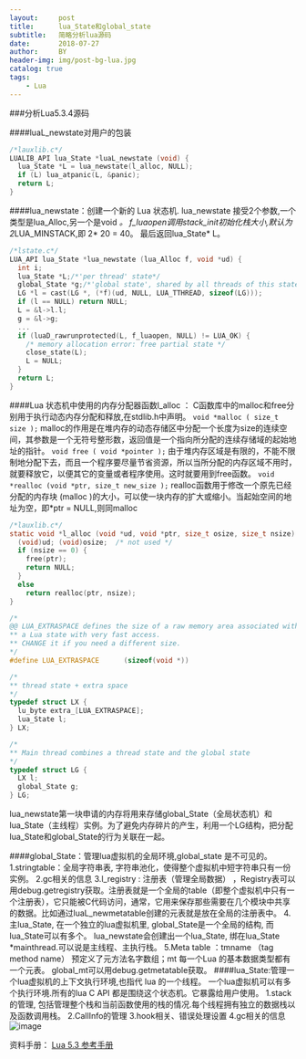 ```yaml
---
layout:     post
title:      lua_State和global_state
subtitle:   简略分析lua源码
date:       2018-07-27
author:     BY
header-img: img/post-bg-lua.jpg
catalog: true
tags:
    - Lua
---
```


###分析Lua5.3.4源码

####luaL_newstate对用户的包装
```c
/*lauxlib.c*/
LUALIB_API lua_State *luaL_newstate (void) {
  lua_State *L = lua_newstate(l_alloc, NULL);
  if (L) lua_atpanic(L, &panic);
  return L;
}
```

####lua_newstate：创建一个新的 Lua 状态机.
lua_newstate 接受2个参数,一个类型是lua_Alloc,另一个是void *。
f_luaopen调用stack_init初始化栈大小,默认为2*LUA_MINSTACK,即 2* 20 = 40。
最后返回lua_State* L。
```c
/*lstate.c*/
LUA_API lua_State *lua_newstate (lua_Alloc f, void *ud) {
  int i;
  lua_State *L;/*'per thread' state*/
  global_State *g;/*'global state', shared by all threads of this state*/
  LG *l = cast(LG *, (*f)(ud, NULL, LUA_TTHREAD, sizeof(LG)));
  if (l == NULL) return NULL;
  L = &l->l.l;
  g = &l->g;
  ...
  if (luaD_rawrunprotected(L, f_luaopen, NULL) != LUA_OK) {
    /* memory allocation error: free partial state */
    close_state(L);
    L = NULL;
  }
  return L;
}
```

####Lua 状态机中使用的内存分配器函数l_alloc ：
C函数库中的malloc和free分别用于执行动态内存分配和释放,在stdlib.h中声明。
`void *malloc ( size_t size );`
 malloc的作用是在堆内存的动态存储区中分配一个长度为size的连续空间，其参数是一个无符号整形数，返回值是一个指向所分配的连续存储域的起始地址的指针。
`void free ( void *pointer );`
由于堆内存区域是有限的，不能不限制地分配下去，而且一个程序要尽量节省资源，所以当所分配的内存区域不用时，就要释放它，以便其它的变量或者程序使用。这时就要用到free函数。
 `void *realloc (void *ptr, size_t new_size );`
 realloc函数用于修改一个原先已经分配的内存块
 (malloc )的大小，可以使一块内存的扩大或缩小。当起始空间的地址为空，即*ptr = NULL,则同malloc
```c
/*lauxlib.c*/
static void *l_alloc (void *ud, void *ptr, size_t osize, size_t nsize) {
  (void)ud; (void)osize;  /* not used */
  if (nsize == 0) {
    free(ptr);
    return NULL;
  }
  else
    return realloc(ptr, nsize);
}
```

```c
/*
@@ LUA_EXTRASPACE defines the size of a raw memory area associated with
** a Lua state with very fast access.
** CHANGE it if you need a different size.
*/
#define LUA_EXTRASPACE		(sizeof(void *))

/*
** thread state + extra space
*/
typedef struct LX {
  lu_byte extra_[LUA_EXTRASPACE];
  lua_State l;
} LX;
```
```c
/*
** Main thread combines a thread state and the global state
*/
typedef struct LG {
  LX l;
  global_State g; 
} LG;
```
lua_newstate第一块申请的内存将用来存储global_State（全局状态机）和lua_State（主线程）实例。为了避免内存碎片的产生，利用一个LG结构，把分配lua_State和global_State的行为关联在一起。

####global_State：管理lua虚拟机的全局环境,global_state 是不可见的。
    1.stringtable：全局字符串表, 字符串池化，使得整个虚拟机中短字符串只有一份实例。
    2.gc相关的信息
    3.l_registry : 注册表（管理全局数据） ，Registry表可以用debug.getregistry获取。注册表就是一个全局的table（即整个虚拟机中只有一个注册表），它只能被C代码访问，通常，它用来保存那些需要在几个模块中共享的数据。比如通过luaL_newmetatable创建的元表就是放在全局的注册表中。
    4.主lua_State, 在一个独立的lua虚拟机里, global_State是一个全局的结构,
     而lua_State可以有多个。 lua_newstate会创建出一个lua_State, 绑在lua_State *mainthread.可以说是主线程、主执行栈。
    5.Meta table ：tmname （tag method name） 预定义了元方法名字数组；mt 每一个Lua 的基本数据类型都有一个元表。 global_mt可以用debug.getmetatable获取。
####lua_State:管理一个lua虚拟机的上下文执行环境,也指代 lua 的一个线程。 一个lua虚拟机可以有多个执行环境.所有的lua C API 都是围绕这个状态机。它暴露给用户使用。
    1.stack的管理, 包括管理整个栈和当前函数使用的栈的情况.每个线程拥有独立的数据栈以及函数调用栈。
    2.CallInfo的管理
    3.hook相关、错误处理设置
    4.gc相关的信息
 ![image](https://chenanbao.github.io/img/pos_1.jpg)


资料手册：
 [Lua 5.3 参考手册](https://cloudwu.github.io/lua53doc/manual.html)